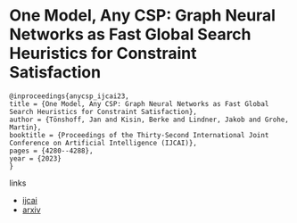# One Model, Any CSP: Graph Neural Networks as Fast Global Search Heuristics for Constraint Satisfaction

```
@inproceedings{anycsp_ijcai23,
title = {One Model, Any CSP: Graph Neural Networks as Fast Global Search Heuristics for Constraint Satisfaction},
author = {Tönshoff, Jan and Kisin, Berke and Lindner, Jakob and Grohe, Martin},
booktitle = {Proceedings of the Thirty-Second International Joint Conference on Artificial Intelligence (IJCAI)},
pages = {4280--4288},
year = {2023}
}
```

links
- [ijcai](https://www.ijcai.org/proceedings/2023/476)
- [arxiv](https://arxiv.org/abs/2208.10227)
